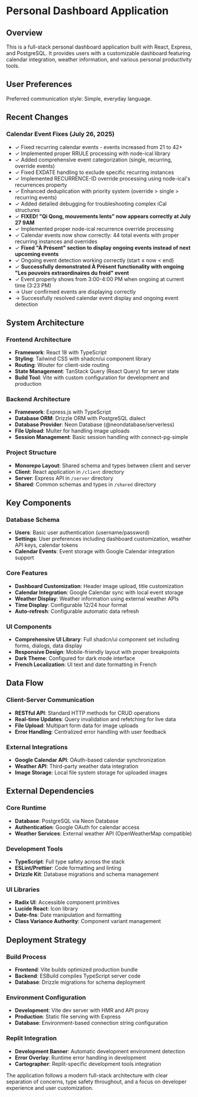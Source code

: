 # Personal Dashboard Application

## Overview

This is a full-stack personal dashboard application built with React, Express, and PostgreSQL. It provides users with a customizable dashboard featuring calendar integration, weather information, and various personal productivity tools.

## User Preferences

Preferred communication style: Simple, everyday language.

## Recent Changes

### Calendar Event Fixes (July 26, 2025)
- ✓ Fixed recurring calendar events - events increased from 21 to 42+
- ✓ Implemented proper RRULE processing with node-ical library
- ✓ Added comprehensive event categorization (single, recurring, override events)
- ✓ Fixed EXDATE handling to exclude specific recurring instances
- ✓ Implemented RECURRENCE-ID override processing using node-ical's recurrences property
- ✓ Enhanced deduplication with priority system (override > single > recurring events)
- ✓ Added detailed debugging for troubleshooting complex iCal structures
- ✓ **FIXED! "Qi Qong, mouvements lents" now appears correctly at July 27 9AM**
- ✓ Implemented proper node-ical recurrence override processing
- ✓ Calendar events now show correctly: 44 total events with proper recurring instances and overrides
- ✓ **Fixed "À Présent" section to display ongoing events instead of next upcoming events**
- ✓ Ongoing event detection working correctly (start ≤ now < end)
- ✓ **Successfully demonstrated À Présent functionality with ongoing "Les pouvoirs extraordinaires du froid" event**
- ✓ Event properly shows from 3:00-4:00 PM when ongoing at current time (3:23 PM)
- → User confirmed events are displaying correctly
- → Successfully resolved calendar event display and ongoing event detection

## System Architecture

### Frontend Architecture
- **Framework**: React 18 with TypeScript
- **Styling**: Tailwind CSS with shadcn/ui component library
- **Routing**: Wouter for client-side routing
- **State Management**: TanStack Query (React Query) for server state
- **Build Tool**: Vite with custom configuration for development and production

### Backend Architecture
- **Framework**: Express.js with TypeScript
- **Database ORM**: Drizzle ORM with PostgreSQL dialect
- **Database Provider**: Neon Database (@neondatabase/serverless)
- **File Upload**: Multer for handling image uploads
- **Session Management**: Basic session handling with connect-pg-simple

### Project Structure
- **Monorepo Layout**: Shared schema and types between client and server
- **Client**: React application in `/client` directory
- **Server**: Express API in `/server` directory  
- **Shared**: Common schemas and types in `/shared` directory

## Key Components

### Database Schema
- **Users**: Basic user authentication (username/password)
- **Settings**: User preferences including dashboard customization, weather API keys, calendar tokens
- **Calendar Events**: Event storage with Google Calendar integration support

### Core Features
- **Dashboard Customization**: Header image upload, title customization
- **Calendar Integration**: Google Calendar sync with local event storage
- **Weather Display**: Weather information using external weather APIs
- **Time Display**: Configurable 12/24 hour format
- **Auto-refresh**: Configurable automatic data refresh

### UI Components
- **Comprehensive UI Library**: Full shadcn/ui component set including forms, dialogs, data display
- **Responsive Design**: Mobile-friendly layout with proper breakpoints
- **Dark Theme**: Configured for dark mode interface
- **French Localization**: UI text and date formatting in French

## Data Flow

### Client-Server Communication
- **RESTful API**: Standard HTTP methods for CRUD operations
- **Real-time Updates**: Query invalidation and refetching for live data
- **File Upload**: Multipart form data for image uploads
- **Error Handling**: Centralized error handling with user feedback

### External Integrations
- **Google Calendar API**: OAuth-based calendar synchronization
- **Weather API**: Third-party weather data integration
- **Image Storage**: Local file system storage for uploaded images

## External Dependencies

### Core Runtime
- **Database**: PostgreSQL via Neon Database
- **Authentication**: Google OAuth for calendar access
- **Weather Services**: External weather API (OpenWeatherMap compatible)

### Development Tools
- **TypeScript**: Full type safety across the stack
- **ESLint/Prettier**: Code formatting and linting
- **Drizzle Kit**: Database migrations and schema management

### UI Libraries
- **Radix UI**: Accessible component primitives
- **Lucide React**: Icon library
- **Date-fns**: Date manipulation and formatting
- **Class Variance Authority**: Component variant management

## Deployment Strategy

### Build Process
- **Frontend**: Vite builds optimized production bundle
- **Backend**: ESBuild compiles TypeScript server code
- **Database**: Drizzle migrations for schema deployment

### Environment Configuration
- **Development**: Vite dev server with HMR and API proxy
- **Production**: Static file serving with Express
- **Database**: Environment-based connection string configuration

### Replit Integration
- **Development Banner**: Automatic development environment detection
- **Error Overlay**: Runtime error handling in development
- **Cartographer**: Replit-specific development tools integration

The application follows a modern full-stack architecture with clear separation of concerns, type safety throughout, and a focus on developer experience and user customization.